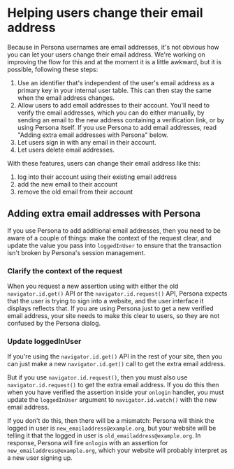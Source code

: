 # Helping users change their email address #

Because in Persona usernames are email addresses, it's not obvious how you can let your users change their email address. We're working on improving the flow for this and at the moment it is a little awkward, but it is possible, following these steps:

1. Use an identifier that's independent of the user's email address as a primary key in your internal user table. This can then stay the same when the email address changes.
2. Allow users to add email addresses to their account. You'll need to verify the email addresses, which you can do either manually, by sending an email to the new address containing a verification link, or by using Persona itself. If you use Persona to add email addresses, read "Adding extra email addresses with Persona" below.
3. Let users sign in with any email in their account.
4. Let users delete email addresses.

With these features, users can change their email address like this:

1. log into their account using their existing email address
2. add the new email to their account
3. remove the old email from their account

## Adding extra email addresses with Persona ##

If you use Persona to add additional email addresses, then you need to be aware of a couple of things: make the context of the request clear, and update the value you pass into `loggedInUser` to ensure that the transaction isn't broken by Persona's session management.

### Clarify the context of the request ###

When you request a new assertion using with either the old `navigator.id.get()` API or the `navigator.id.request()` API, Persona expects that the user is trying to sign into a website, and the user interface it displays reflects that. If you are using Persona just to get a new verified email address, your site needs to make this clear to users, so they are not confused by the Persona dialog.

### Update loggedInUser ###

If you're using the `navigator.id.get()` API in the rest of your site, then you can just make a new `navigator.id.get()` call to get the extra email address.

But if you use `navigator.id.request()`, then you must also use `navigator.id.request()` to get the extra email address. If you do this then when you have verified the assertion inside your `onlogin` handler, you must update the `loggedInUser` argument to `navigator.id.watch()` with the new email address.

If you don't do this, then there will be a mismatch: Persona will think the logged in user is `new_emailaddress@example.org`, but your website will be telling it that the logged in user is `old_emailaddress@example.org`. In response, Persona will fire `onlogin` with an assertion for `new_emailaddress@example.org`, which your website will probably interpret as a new user signing up.

